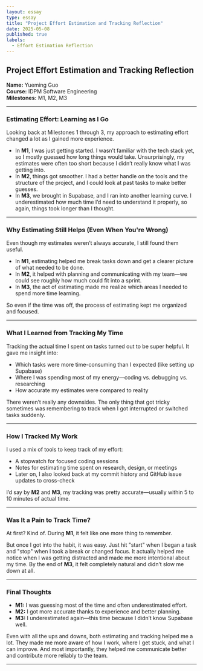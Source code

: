 ```yaml
---
layout: essay
type: essay
title: "Project Effort Estimation and Tracking Reflection"
date: 2025-05-08
published: true
labels:
  - Effort Estimation Reflection
---
```


## Project Effort Estimation and Tracking Reflection  
**Name:** Yueming Guo  
**Course:** IDPM Software Engineering  
**Milestones:** M1, M2, M3  

---

### Estimating Effort: Learning as I Go

Looking back at Milestones 1 through 3, my approach to estimating effort changed a lot as I gained more experience.

- In **M1**, I was just getting started. I wasn’t familiar with the tech stack yet, so I mostly guessed how long things would take. Unsurprisingly, my estimates were often too short because I didn’t really know what I was getting into.
- In **M2**, things got smoother. I had a better handle on the tools and the structure of the project, and I could look at past tasks to make better guesses.
- In **M3**, we brought in Supabase, and I ran into another learning curve. I underestimated how much time I’d need to understand it properly, so again, things took longer than I thought.

---

### Why Estimating Still Helps (Even When You're Wrong)

Even though my estimates weren’t always accurate, I still found them useful.

- In **M1**, estimating helped me break tasks down and get a clearer picture of what needed to be done.
- In **M2**, it helped with planning and communicating with my team—we could see roughly how much could fit into a sprint.
- In **M3**, the act of estimating made me realize which areas I needed to spend more time learning.

So even if the time was off, the process of estimating kept me organized and focused.

---

### What I Learned from Tracking My Time

Tracking the actual time I spent on tasks turned out to be super helpful. It gave me insight into:

- Which tasks were more time-consuming than I expected (like setting up Supabase)
- Where I was spending most of my energy—coding vs. debugging vs. researching
- How accurate my estimates were compared to reality

There weren’t really any downsides. The only thing that got tricky sometimes was remembering to track when I got interrupted or switched tasks suddenly.

---

### How I Tracked My Work

I used a mix of tools to keep track of my effort:

- A stopwatch for focused coding sessions
- Notes for estimating time spent on research, design, or meetings
- Later on, I also looked back at my commit history and GitHub issue updates to cross-check

I’d say by **M2** and **M3**, my tracking was pretty accurate—usually within 5 to 10 minutes of actual time.

---

### Was It a Pain to Track Time?

At first? Kind of. During **M1**, it felt like one more thing to remember.

But once I got into the habit, it was easy. Just hit "start" when I began a task and "stop" when I took a break or changed focus. It actually helped me notice when I was getting distracted and made me more intentional about my time. By the end of **M3**, it felt completely natural and didn’t slow me down at all.

---

### Final Thoughts

- **M1:** I was guessing most of the time and often underestimated effort.
- **M2:** I got more accurate thanks to experience and better planning.
- **M3:** I underestimated again—this time because I didn’t know Supabase well.

Even with all the ups and downs, both estimating and tracking helped me a lot. They made me more aware of how I work, where I get stuck, and what I can improve. And most importantly, they helped me communicate better and contribute more reliably to the team.

---
